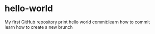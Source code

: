 # hello-world
My first GitHub repository
print hello world
commit:learn how to commit
learn how to create a new brunch

